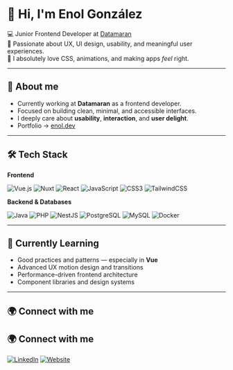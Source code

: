 # 👋 Hi, I'm Enol González

💻 Junior Frontend Developer at [Datamaran](https://www.datamaran.com/)  
🎨 Passionate about UX, UI design, usability, and meaningful user experiences.  
💅 I absolutely love CSS, animations, and making apps *feel* right.  

---

## 🧠 About me
- Currently working at **Datamaran** as a frontend developer.  
- Focused on building clean, minimal, and accessible interfaces.  
- I deeply care about **usability**, **interaction**, and **user delight**.   
- Portfolio → [enol.dev](https://enol.dev)  

---

## 🛠️ Tech Stack

**Frontend**
  
![Vue.js](https://img.shields.io/badge/Vue.js-000?style=flat&logo=vue.js)
![Nuxt](https://img.shields.io/badge/Nuxt-000?style=flat&logo=nuxtdotjs)
![React](https://img.shields.io/badge/React-000?style=flat&logo=react)
![JavaScript](https://img.shields.io/badge/JavaScript-000?style=flat&logo=javascript)
![CSS3](https://img.shields.io/badge/CSS3-000?style=flat&logo=css3)
![TailwindCSS](https://img.shields.io/badge/TailwindCSS-000?style=flat&logo=tailwindcss)

**Backend & Databases**
  
![Java](https://img.shields.io/badge/Java-000?style=flat&logo=openjdk)
![PHP](https://img.shields.io/badge/PHP-000?style=flat&logo=php)
![NestJS](https://img.shields.io/badge/NestJS-000?style=flat&logo=nestjs)
![PostgreSQL](https://img.shields.io/badge/PostgreSQL-000?style=flat&logo=postgresql)
![MySQL](https://img.shields.io/badge/MySQL-000?style=flat&logo=mysql)
![Docker](https://img.shields.io/badge/Docker-000?style=flat&logo=docker)

---

## 🌱 Currently Learning
- Good practices and patterns — especially in **Vue**  
- Advanced UX motion design and transitions  
- Performance-driven frontend architecture  
- Component libraries and design systems

---

## 🌍 Connect with me
## 🌍 Connect with me
[![LinkedIn](https://img.shields.io/badge/LinkedIn-000?style=flat&logo=linkedin)](https://www.linkedin.com/in/enolgonzalez/)
[![Website](https://img.shields.io/badge/enol.dev-000?style=flat)](https://enol.dev)
